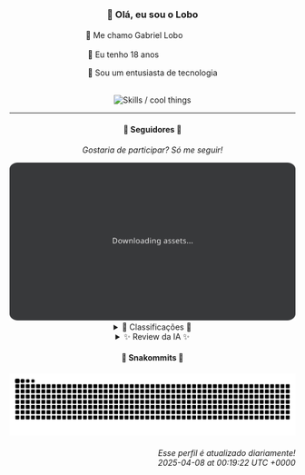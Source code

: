 <div align="center">
  <h3>👋 Olá, eu sou o Lobo</h3>
  
  <p>🐺 Me chamo Gabriel Loboㅤㅤㅤㅤㅤ</p>
  <p>🧔 Eu tenho 18 anosㅤㅤㅤㅤㅤㅤㅤㅤ</p>
  <p>🧠 Sou um entusiasta de tecnologia</p>

  <br/>

  <img width="600" alt="Skills / cool things" src="https://skills-icons.vercel.app/api/icons?i=python,md,html,css,js,github,git,vscode,linux,node,ts,sass,react,vite,vercel,lottie,ionic,capacitor,zustand,framer,firebase,arduino,godot,tailwind,shadcnui,lucide,zorinos,pnpm,reactnative&perline=14" />
</div>

<hr />

<div align="center">
    <h4>👤 Seguidores 👤</h4>
    <p><i>Gostaria de participar? Só me seguir!</i></p>
    <img width="600" src=".github/assets/cards/top3.svg" alt="Top 3 followers contributors (monthly)" />
    <details>
    <summary>🏅 Classificações 🏅</summary>
    <br/>
    <table>
        <thead>
            <tr align="center">
                <th>Posição</th>
                <th>Seguidor</th>
                <th>Contribuições</th>
            </tr>
        </thead>
        <tbody>
            <tr align="center">
                <td>1°</td>
                <td><a href="https://github.com/EvertonMJunior">Everton Marcelino Jr.</a></td>
                <td>54 ctr.</td>
            </tr>
            <tr align="center">
                <td>2°</td>
                <td><a href="https://github.com/felipegueller">Felipe Gueller</a></td>
                <td>42 ctr.</td>
            </tr>
            <tr align="center">
                <td>3°</td>
                <td><a href="https://github.com/danko-nobre">Danilo Nobre</a></td>
                <td>35 ctr.</td>
            </tr>
            <tr align="center">
                <td>4°</td>
                <td><a href="https://github.com/wTechnoo">Cézar</a></td>
                <td>31 ctr.</td>
            </tr>
            <tr align="center">
                <td>5°</td>
                <td><a href="https://github.com/LestterX">LestterX</a></td>
                <td>31 ctr.</td>
            </tr>
            <tr align="center">
                <td>6°</td>
                <td><a href="https://github.com/junglivre">jung</a></td>
                <td>19 ctr.</td>
            </tr>
            <tr align="center">
                <td>7°</td>
                <td><a href="https://github.com/gustavosett">Gustavo Carvalho</a></td>
                <td>16 ctr.</td>
            </tr>
            <tr align="center">
                <td>8°</td>
                <td><a href="https://github.com/RafaZeero">Rafael Lima de Morais</a></td>
                <td>15 ctr.</td>
            </tr>
            <tr align="center">
                <td>9°</td>
                <td><a href="https://github.com/DeyvedAntonio">Deyved Antonio</a></td>
                <td>8 ctr.</td>
            </tr>
            <tr align="center">
                <td>10°</td>
                <td><a href="https://github.com/GhostOfAngstrom">Ghost of Ångström♱₿</a></td>
                <td>6 ctr.</td>
            </tr>
        </tbody>
    </table>
    </details>
    <details>
    <summary>✨ Review da IA ✨</summary>
    <br/>
    <div align="justify"><p><b>Everton Marcelino Jr.</b>, ah, o primeiro lugar! 54 contribuições... quase duas por dia. Imagino que a tecnologia esteja realmente tremendo com tamanha paixão. Contribuições recentes em TypeORM e LiveKit? Espero que pelo menos uma delas tenha sido para reportar um bug, e não adicionar mais uma feature desnecessária. E aquele seu repositório pessoal, EvertonMJunior/EvertonMJunior, que brilhou pela última vez em maio de 2024? Imagino que a descrição seja tão cativante quanto a data de atualização.</p>
<p><b>Felipe Gueller</b>, 42 contribuições, quase lá! Vejo que você se dedica a "componentes HTML diversos". Que bom que alguém está salvando o mundo do design com seus snippets de código. E o curso de ORIGAMID? Espero que esteja aprendendo algo além de como centralizar uma div. Mas, ei, pelo menos você está tentando, certo?</p>
<p><b>Danilo Nobre</b>, com suas 35 contribuições, você está quase alcançando a mediocridade! Full-stack, game dev e entusiasta de 3D... uau, quanta coisa! Mas, sério, um CPF profile field type para Moodle? Isso ainda existe? E um fork de uma ferramenta de animação no Blender? Espero que suas contribuições estejam além de "corrigi uns typo".</p>
<p><b>Cézar</b>, 31 contribuições... Que conveniente, hein? .NET Developer, imagino que esteja ocupado demais clicando em botões no Visual Studio para contribuir de verdade. Ah, e não tem nenhum repositório recente para espiar? Que decepção. Talvez você devesse considerar abrir um bloco de notas e começar a documentar seus feitos épicos.</p>
<p><b>LestterX</b>, também com 31 contribuições. Portfólio e Sistemas... parece promissor. Mas, espera, um repositório chamado "app-entregas-v1" que não persiste dados? Genial! E um fork de um "game launcher with its own embedded bittorrent client"? Espero que você tenha um bom antivírus. Mas continue assim, LestterX, quem sabe um dia você acerta.</p>
<p><b>Jung</b>, 19 contribuições. "Work in progress..." é uma descrição perfeita para sua performance aqui. Contribuições recentes no Tailscale, ok, até que não é tão ruim. Mas um repositório chamado "DevWeb - Bixos 1F"? Imagino que o "1F" signifique "primeiro fracasso". E um fork de um site de quiropraxia? Espero que suas contribuições tenham ajudado a alinhar as coisas, porque sua pontuação está bem torta.</p>
<p><b>Gustavo Carvalho</b>, com 16 contribuições, você está quase conseguindo ser notado. OpenTelemetry Python e Grafana Tempo... nomes pomposos para projetos que ninguém entende direito. Espero que suas contribuições estejam fazendo mais do que apenas inflar o ego dos desenvolvedores. Mas, ei, pelo menos você está tentando, certo? (de novo).</p>
<p><b>Rafael Lima de Morais</b>, 15 contribuições. Go, Typescript, Rust, Vim... uau, que currículo impressionante! Mas, espera, um "Ragna clicker"? Sério? E um fork de um plugin Tailwind CSS para "criar animações bonitas"? Imagino que a beleza seja subjetiva. Mas continue tentando, Rafael, quem sabe um dia você cria algo que preste.</p>
<p><b>Deyved Antonio</b>, apenas 8 contribuições? Analista de Dados, curioso e apaixonado por Tecnologia... parece que a paixão não se traduz em código. Um projeto para clonar o TabNews do zero? Que original! E um projeto de análise de turnover de colaboradores usando Excel? Imagino que as técnicas de análise descritiva sejam tão avançadas quanto sua pontuação aqui. Mas não desanime, Deyved, talvez você consiga chegar aos dois dígitos no próximo mês.</p>
<p><b>Ghost of Ångström⚥</b>, com míseras 6 contribuições, você está quase se escondendo nas sombras. Um fork de um site pessoal e um site de criptomoedas sem KYC? Imagino que a privacidade seja sua prioridade, já que sua atividade aqui é quase inexistente. Mas, ei, pelo menos você tem um nome interessante. Talvez devesse investir mais tempo em contribuir e menos em escolher um nome que ninguém consegue pronunciar.</p>
<p><b>Gabriel</b>, apenas 4 contribuições? Técnico em Informática e Full Stack Developer? Imagino que você esteja ocupado demais consertando computadores para contribuir de verdade. Um projeto de "unetvale-todo-list"? Que emocionante! E um currículo em HTML e CSS? Espero que pelo menos esteja responsivo. Mas não se preocupe, Gabriel, sempre há espaço para melhorar... ou não.</p>
</div>
    </details>
</div>

<div align="center">
  <h4>🐍 Snakommits 🐍</h4>
    <picture>
      <source media="(prefers-color-scheme: dark)" srcset="https://raw.githubusercontent.com/Lobooooooo14/Lobooooooo14/snake-output/snake-dark.svg">
      <source media="(prefers-color-scheme: light)" srcset="https://raw.githubusercontent.com/Lobooooooo14/Lobooooooo14/snake-output/snake-light.svg">
      <img alt="github contribution grid snake animation" src="https://raw.githubusercontent.com/Lobooooooo14/Lobooooooo14/snake-output/snake-light.svg">
    </picture>
</div>

<h6 align="right">
  Esse perfil é atualizado diariamente!<br/> <i>2025-04-08 at 00:19:22 UTC +0000</i>
<h6>
